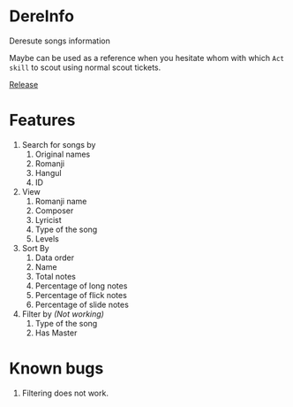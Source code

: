# DereInfo

Deresute songs information

Maybe can be used as a reference when you hesitate whom with which `Act skill` to scout using normal scout tickets. 

[Release](https://github.com/KYHSGeekCode/DereInfo/releases)


# Features

1. Search for songs by
   1. Original names
   2. Romanji
   3. Hangul
   4. ID
2. View 
   1. Romanji name
   2. Composer
   3. Lyricist
   4. Type of the song
   5. Levels
3. Sort By
   1. Data order
   2. Name
   3. Total notes
   4. Percentage of long notes
   5. Percentage of flick notes
   6. Percentage of slide notes
4. Filter by *(Not working)*
   1. Type of the song
   2. Has Master




# Known bugs 

1. Filtering does not work. 

